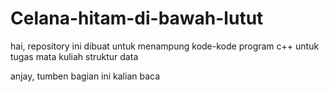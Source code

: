 # Celana-hitam-di-bawah-lutut
hai, repository ini dibuat untuk menampung kode-kode program c++ untuk tugas mata kuliah struktur data

anjay, tumben bagian ini kalian baca
